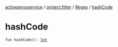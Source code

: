 [activeannoservice](../../index.md) / [project.filter](../index.md) / [Regex](index.md) / [hashCode](./hash-code.md)

# hashCode

`fun hashCode(): `[`Int`](https://kotlinlang.org/api/latest/jvm/stdlib/kotlin/-int/index.html)